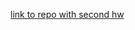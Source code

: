 [link to repo with second hw](https://github.com/karinakozarova/Ubisoft-Asteroids-Homework/tree/master/Homework2 )
